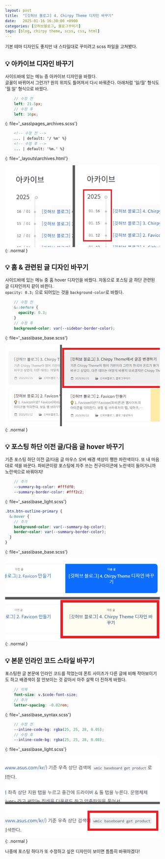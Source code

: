 ```yaml
---
layout: post
title:  "[깃허브 블로그] 4. Chirpy Theme 디자인 바꾸기"
date:   2025-01-16 16:30:00 +0900
categories: [깃허브블로그, 블로그꾸미기]
tags: [blog, chirpy theme, scss, css, html]
---
```


기본 테마 디자인도 좋지만 내 스타일대로 꾸미려고 scss 파일을 고쳐봤다.

## 💡 아카이브 디자인 바꾸기
사이드바에 있는 메뉴 중 아카이브 디자인을 바꿨다.  
글꼴이 바뀌어서 그런가? 원의 위치도 틀어져서 다시 바꿔준다. 아래처럼 '일/월' 형식도 '월.일' 형식으로 바꿨다. 

```scss
    // 수정 전
    left: 21.5px; 
    // 수정 후
    left: 16px;
```
{: file='_sass\pages\_archives.scss'}

```html
    <!-- 수정 전 -->
    ... | default: '/ %m' %}
    <!-- 수정 후 -->
    ... | default: '%m.' %}
```
{: file='_layouts\archives.html'}

![아카이브 디자인 수정](/assets/img/post/post-blog-style-archive.png){: .normal  }

## 💡 홈 & 관련된 글 디자인 바꾸기
사이드바에 있는 메뉴 중 홈 hover 디자인을 바꿨다. 자동으로 포스팅 글 하단 관련된 글 디자인까지 같이 바뀐다.  
`opacity: 0.3;` 으로 되어있는 것을 `background-color`로 바꿨다.

```scss
    // 수정 전
    &::before {
      opacity: 0.3;
    }
    // 수정 후
    background-color: var(--sidebar-border-color);
```
{: file='_sass\base\_base.scss'}

![홈 디자인 수정](/assets/img/post/post-blog-style-home.png){: .normal  }

## 💡 포스팅 하단 이전 글/다음 글 hover 바꾸기
기존 포스팅 하단 이전 글/다음 글 마우스 오버 배경 색상이 쨍한 파란색이다. 또 내 마음대로 색을 바꾼다.
파비콘이랑 포스팅에 자주 쓰는 전구아이콘에 노란색이 들어가니까 노란색으로 바꿔야지!

```scss
    // 추가
    --summary-bg-color: #fffdf0;
    --summary-border-color: #fff2c2;
```
{: file='_sass\base\_light.scss'}

```scss
.btn.btn-outline-primary {
  &:hover {
    // 추가
    background-color: var(--summary-bg-color);
    border-color: var(--summary-border-color);
  }
}
```
{: file='_sass\base\_base.scss'}

![이전 글/다음 글 마우스오버](/assets/img/post/post-blog-style-posted-hover.png){: .normal  }

## 💡 본문 인라인 코드 스타일 바꾸기
포스팅한 글 본문에 인라인 코드를 적었는데 폰트 사이즈가 다른 글에 비해 작아보이기도 하고 배경색이 잘 안보이는 것 같아서 아주 살짝 더 진하게 바꿨다.
```scss
    // 삭제
    font-size: v.$code-font-size;
    // 추가
    letter-spacing: -0.02rem;
```
{: file='_sass\base\_syntax.scss'}
```scss
    // 수정 전
    --inline-code-bg: rgba(25, 25, 28, 0.05);
    // 수정 후
    --inline-code-bg: rgba(25, 25, 28, 0.08);
```
{: file='_sass\base\_light.scss'}


![인라인 코드 스타일 바꾸기](/assets/img/post/post-blog-style-inline-code.png){: .normal  }


나중에 포스팅 하다가 또 수정하고 싶은 디자인이 보이면 틈틈히 바꿔야겠다!